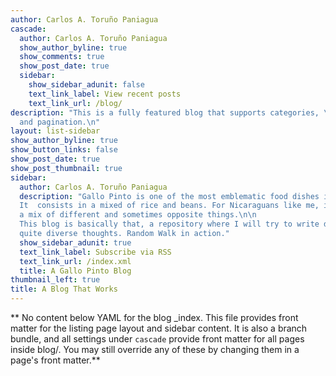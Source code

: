 ```yaml
---
author: Carlos A. Toruño Paniagua
cascade:
  author: Carlos A. Toruño Paniagua
  show_author_byline: true
  show_comments: true
  show_post_date: true
  sidebar:
    show_sidebar_adunit: false
    text_link_label: View recent posts	
    text_link_url: /blog/
description: "This is a fully featured blog that supports categories, \ntags, series,
  and pagination.\n"
layout: list-sidebar
show_author_byline: true
show_button_links: false
show_post_date: true
show_post_thumbnail: true
sidebar:
  author: Carlos A. Toruño Paniagua
  description: "Gallo Pinto is one of the most emblematic food dishes in Nicaragua.
  It  consists in a mixed of rice and beans. For Nicaraguans like me, it also refers to
  a mix of different and sometimes opposite things.\n\n
  This blog is basically that, a repository where I will try to write down some of my
  quite diverse thoughts. Random Walk in action."
  show_sidebar_adunit: true
  text_link_label: Subscribe via RSS
  text_link_url: /index.xml
  title: A Gallo Pinto Blog
thumbnail_left: true
title: A Blog That Works
---
```


** No content below YAML for the blog _index. This file provides front matter for the listing page layout and sidebar content. It is also a branch bundle, and all settings under `cascade` provide front matter for all pages inside blog/. You may still override any of these by changing them in a page's front matter.**
